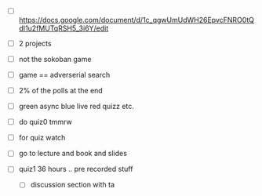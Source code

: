 - [ ] https://docs.google.com/document/d/1c_qgwUmUdWH26EpvcFNRO0tQdI1u2fMUTqRSH5_3i6Y/edit
- [ ] 2 projects 
- [ ] not the sokoban game
- [ ] game == adverserial search
- [ ] 2% of the polls at the end
- [ ] green async blue live red quizz etc.

- [ ] do quiz0 tmmrw 
- [ ] for quiz watch 
- [ ] go to lecture and book and slides


- [ ] quiz1 36 hours .. pre recorded stuff
    - [ ] discussion section with ta